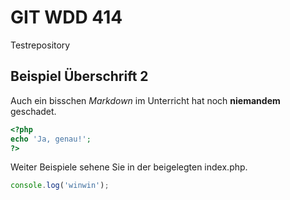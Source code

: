 GIT WDD 414
===========


Testrepository

Beispiel Überschrift 2
----------------------

Auch ein bisschen *Markdown* im Unterricht hat noch **niemandem** geschadet.

```php
<?php
echo 'Ja, genau!';
?>
```

Weiter Beispiele sehene Sie in der beigelegten index.php.

```js
console.log('winwin');
```

